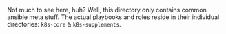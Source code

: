 Not much to see here, huh? Well, this directory only contains common ansible meta stuff. The actual playbooks and roles reside in their individual directories: `k8s-core` & `k8s-supplements`.
